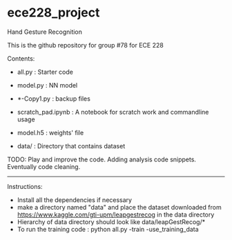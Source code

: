 # ece228_project
Hand Gesture Recognition



This is the github repository for group #78 for ECE 228


Contents:

- all.py : Starter code 

- model.py : NN model 

- *-Copy1.py : backup files

- scratch_pad.ipynb : A notebook for scratch work and commandline usage 

- model.h5 : weights' file 

- data/ : Directory that contains dataset 


TODO: Play and improve the code. Adding analysis code snippets. Eventually code cleaning. 



--------------------------------------------------------

Instructions:
- Install all the dependencies if necessary 
- make a directory named "data" and place the dataset downloaded from https://www.kaggle.com/gti-upm/leapgestrecog in the data directory 
- Hierarchy of data directory should look like data/leapGestRecog/* 
- To run the training code : 
     python all.py -train -use_training_data 
     
 
